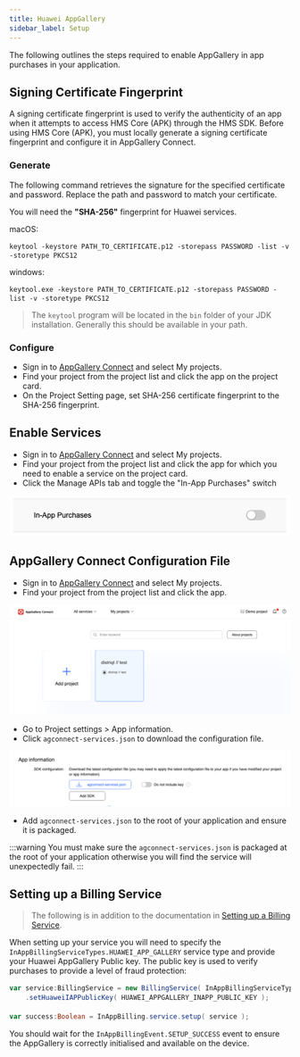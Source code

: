 ```yaml
---
title: Huawei AppGallery
sidebar_label: Setup
---
```



The following outlines the steps required to enable AppGallery in app purchases in your application.


## Signing Certificate Fingerprint

A signing certificate fingerprint is used to verify the authenticity of an app when it attempts to access HMS Core (APK) through the HMS SDK. Before using HMS Core (APK), you must locally generate a signing certificate fingerprint and configure it in AppGallery Connect.


### Generate

The following command retrieves the signature for the specified certificate and password. Replace the path and password to match your certificate.

You will need the **"SHA-256"** fingerprint for Huawei services.


macOS: 

```
keytool -keystore PATH_TO_CERTIFICATE.p12 -storepass PASSWORD -list -v -storetype PKCS12
```


windows:

```
keytool.exe -keystore PATH_TO_CERTIFICATE.p12 -storepass PASSWORD -list -v -storetype PKCS12
```

>
> The `keytool` program will be located in the `bin` folder of your JDK installation. Generally this should be available in your path. 
>




### Configure

- Sign in to [AppGallery Connect](https://developer.huawei.com/consumer/en/service/josp/agc/index.html) and select My projects.
- Find your project from the project list and click the app on the project card.
- On the Project Setting page, set SHA-256 certificate fingerprint to the SHA-256 fingerprint.




## Enable Services

- Sign in to [AppGallery Connect](https://developer.huawei.com/consumer/en/service/josp/agc/index.html) and select My projects.
- Find your project from the project list and click the app for which you need to enable a service on the project card.
- Click the Manage APIs tab and toggle the "In-App Purchases" switch

![](images/huawei-appgallery-enableservice.png)




## AppGallery Connect Configuration File

- Sign in to [AppGallery Connect](https://developer.huawei.com/consumer/en/service/josp/agc/index.html) and select My projects.
- Find your project from the project list and click the app.

![](images/huawei-appgallery-connect-config-download-1.png)

- Go to Project settings > App information.
- Click `agconnect-services.json` to download the configuration file.

![](images/huawei-appgallery-connect-config-download-2.png)

 - Add `agconnect-services.json` to the root of your application and ensure it is packaged.  


:::warning
You must make sure the `agconnect-services.json` is packaged at the root of your application otherwise you will find the service will unexpectedly fail.
:::



## Setting up a Billing Service

> The following is in addition to the documentation in [Setting up a Billing Service](../billing-service).

When setting up your service you will need to specify the `InAppBillingServiceTypes.HUAWEI_APP_GALLERY` service type and provide your Huawei AppGallery Public key. The public key is used to verify purchases to provide a level of fraud protection:

```actionscript
var service:BillingService = new BillingService( InAppBillingServiceTypes.HUAWEI_APP_GALLERY )
    .setHuaweiIAPPublicKey( HUAWEI_APPGALLERY_INAPP_PUBLIC_KEY );

var success:Boolean = InAppBilling.service.setup( service );
```

You should wait for the `InAppBillingEvent.SETUP_SUCCESS` event to ensure the AppGallery is correctly initialised and available on the device.

